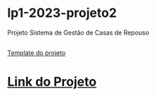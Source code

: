 # lp1-2023-projeto2
Projeto Sistema de Gestão de Casas de Repouso
##
[Template do projeto](https://docs.google.com/document/d/1LS8nOuGdey9ChMjR08rJ63_rH3Dg3pOA/edit?usp=sharing&ouid=105481745731114838359&rtpof=true&sd=true)

# [Link do Projeto](https://docs.google.com/document/d/1LS8nOuGdey9ChMjR08rJ63_rH3Dg3pOA/edit#heading=h.gjdgxs)
